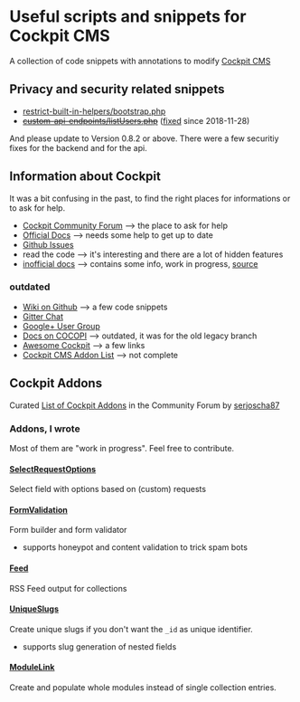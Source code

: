# Useful scripts and snippets for Cockpit CMS

A collection of code snippets with annotations to modify [Cockpit CMS](https://github.com/agentejo/cockpit)

## Privacy and security related snippets

* [restrict-built-in-helpers/bootstrap.php](https://github.com/raffaelj/cockpit-scripts/blob/master/restrict-built-in-helpers/bootstrap.php)
* <del>[custom-api-endpoints/listUsers.php](https://github.com/raffaelj/cockpit-scripts/blob/master/custom-api-endpoints/listUsers.php)</del> ([fixed][1] since 2018-11-28)

And please update to Version 0.8.2 or above. There were a few securitiy fixes for the backend and for the api.

## Information about Cockpit

It was a bit confusing in the past, to find the right places for informations or to ask for help.

* [Cockpit Community Forum](https://discourse.getcockpit.com/) --> the place to ask for help
* [Official Docs](https://getcockpit.com/documentation) --> needs some help to get up to date
* [Github Issues](https://github.com/agentejo/cockpit/issues)
* read the code --> it's interesting and there are a lot of hidden features
* [inofficial docs](https://zeraton.gitlab.io/cockpit-docs/) --> contains some info, work in progress, [source](https://github.com/zeraton-de/cockpit-docs)

### outdated

* [Wiki on Github](https://github.com/agentejo/cockpit/wiki) --> a few code snippets
* [Gitter Chat](https://gitter.im/COCOPi/cockpit)
* [Google+ User Group](https://plus.google.com/communities/114909939320646034687)
* [Docs on COCOPI](https://github.com/COCOPi/cockpit-docs) --> outdated, it was for the old legacy branch
* [Awesome Cockpit](https://github.com/muoto/awesome-cockpit) --> a few links
* [Cockpit CMS Addon List](https://github.com/muoto/CockpitCMSAddons) --> not complete

## Cockpit Addons

Curated [List of Cockpit Addons](https://discourse.getcockpit.com/t/list-of-cockpit-addons/234) in the Community Forum by [serjoscha87](https://github.com/serjoscha87)

### Addons, I wrote

Most of them are "work in progress". Feel free to contribute.

#### [SelectRequestOptions](https://github.com/raffaelj/cockpit_SelectRequestOptions)

Select field with options based on (custom) requests

#### [FormValidation](https://github.com/raffaelj/cockpit_FormValidation)

Form builder and form validator

* supports honeypot and content validation to trick spam bots

#### [Feed](https://github.com/raffaelj/cockpit_Feed)

RSS Feed output for collections

#### [UniqueSlugs](https://github.com/raffaelj/cockpit_UniqueSlugs)

Create unique slugs if you don't want the `_id` as unique identifier.

* supports slug generation of nested fields

#### [ModuleLink](https://github.com/raffaelj/cockpit_ModuleLink)

Create and populate whole modules instead of single collection entries.


[1]: https://github.com/agentejo/cockpit/commit/2ed6bc45c89b836b9fd701d56df91bc03a4457c7#diff-2ea5a82a7d5b8bfdd9f886075f0306bcR144
